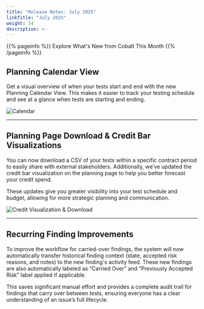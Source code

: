 ```yaml
---
title: "Release Notes: July 2025"
linkTitle: "July 2025"
weight: 34
description: >-
---
```


{{% pageinfo %}}
Explore What's New from Cobalt This Month
{{% /pageinfo %}}

## Planning Calendar View  

Get a visual overview of when your tests start and end with the new Planning Calendar View. This makes it easier to track your testing schedule and see at a glance when tests are starting and ending.

![Calendar](/release-notes/calendar-july-25.png "Calendar")

---

## Planning Page Download & Credit Bar Visualizations

You can now download a CSV of your tests within a specific contract period to easily share with external stakeholders. Additionally, we’ve updated the credit bar visualization on the planning page to help you better forecast your credit spend.

These updates give you greater visibility into your test schedule and budget, allowing for more strategic planning and communication.

![Credit Visualization & Download](/release-notes/credit-download-july-25.png "Calendar")

---

## Recurring Finding Improvements

To improve the workflow for carried-over findings, the system will now automatically transfer historical finding context (state, accepted risk reasons, and notes) to the new finding's activity feed. These new findings are also automatically labeled as “Carried Over” and “Previously Accepted Risk” label applied if applicable.

This saves significant manual effort and provides a complete audit trail for findings that carry over between tests, ensuring everyone has a clear understanding of an issue’s full lifecycle.

